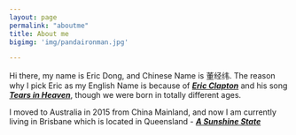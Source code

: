 ```yaml
---
layout: page
permalink: "aboutme"
title: About me
bigimg: 'img/pandaironman.jpg'

---
```


<i class="fa fa-address-card" aria-hidden="true"></i>Hi there, my name is Eric Dong, and Chinese Name is 董经纬. The reason why I pick Eric as my English Name is because of [**_Eric Clapton_**](https://en.wikipedia.org/wiki/Eric_Clapton) and his song <i class="fa fa-youtube-play" aria-hidden="true"></i>[**_Tears in Heaven_**](https://www.youtube.com/watch?v=JxPj3GAYYZ0), though we were born in totally different ages.

<i class="fa fa-map-marker" aria-hidden="true"></i>I moved to Australia in 2015 from China Mainland, and now I am currently living in Brisbane which is located in Queensland - [**_A Sunshine State_**](https://en.wikipedia.org/wiki/Queensland)





